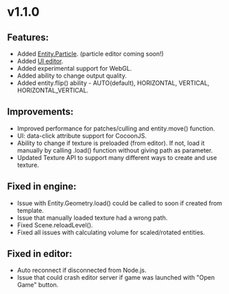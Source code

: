 v1.1.0
======

## Features:
* Added [Entity.Particle](http://docs.mightyfingers.com/api/entityparticle/28). (particle editor coming soon!)
* Added [UI editor](http://docs.mightyfingers.com/manual/ui-editor/35).
* Added experimental support for WebGL.
* Added ability to change output quality.
* Added entity.flip() ability - AUTO(default), HORIZONTAL, VERTICAL, HORIZONTAL_VERTICAL.

## Improvements:
* Improved performance for patches/culling and entity.move() function.
* UI: data-click attribute support for CocoonJS.
* Ability to change if texture is preloaded (from editor). If not, load it manually by calling .load() function without giving path as parameter.
* Updated Texture API to support many different ways to create and use texture.

## Fixed in engine:
* Issue with Entity.Geometry.load() could be called to soon if created from template.
* Issue that manually loaded texture had a wrong path.
* Fixed Scene.reloadLevel().
* Fixed all issues with calculating volume for scaled/rotated entities.

## Fixed in editor:
* Auto reconnect if disconnected from Node.js.
* Issue that could crash editor server if game was launched with "Open Game" button.
